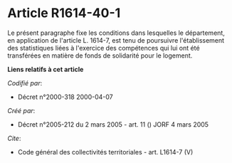 # Article R1614-40-1

Le présent paragraphe fixe les conditions dans lesquelles le département, en application de l'article L. 1614-7, est tenu de
poursuivre l'établissement des statistiques liées à l'exercice des compétences qui lui ont été transférées en matière de
fonds de solidarité pour le logement.

**Liens relatifs à cet article**

_Codifié par_:

  - Décret n°2000-318 2000-04-07

_Créé par_:

  - Décret n°2005-212 du 2 mars 2005 - art. 11 () JORF 4 mars 2005

_Cite_:

  - Code général des collectivités territoriales - art. L1614-7 (V)
